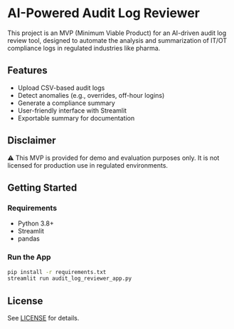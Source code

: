 # AI-Powered Audit Log Reviewer

This project is an MVP (Minimum Viable Product) for an AI-driven audit log review tool, designed to automate the analysis and summarization of IT/OT compliance logs in regulated industries like pharma.

## Features
- Upload CSV-based audit logs
- Detect anomalies (e.g., overrides, off-hour logins)
- Generate a compliance summary
- User-friendly interface with Streamlit
- Exportable summary for documentation

## Disclaimer
⚠️ This MVP is provided for demo and evaluation purposes only. It is not licensed for production use in regulated environments.

## Getting Started

### Requirements
- Python 3.8+
- Streamlit
- pandas

### Run the App
```bash
pip install -r requirements.txt
streamlit run audit_log_reviewer_app.py
```

## License
See [LICENSE](./LICENSE) for details.
